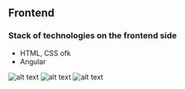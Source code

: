
## Frontend

### Stack of technologies on the frontend side

* HTML, CSS ofk 
* Angular 

![alt text](https://i.imgur.com/UuTCQgY.png)
![alt text](https://i.imgur.com/eyk5sba.png)
![alt text](https://i.imgur.com/HN8tpjP.png)




